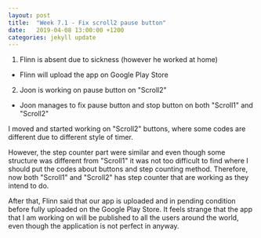 ```yaml
---
layout: post
title:  "Week 7.1 - Fix scroll2 pause button"
date:   2019-04-08 13:00:00 +1200
categories: jekyll update
---
```

1. Flinn is absent due to sickness (however he worked at home)
 - Flinn will upload the app on Google Play Store

2. Joon is working on pause button on "Scroll2"
 - Joon manages to fix pause button and stop button on both "Scroll1" and "Scroll2"

I moved and started working on "Scroll2" buttons, where some codes are different due to different style of timer.<br>

However, the step counter part were similar and even though some structure was different from "Scroll1" it was not too difficult to find where I should put the codes about buttons and step counting method. Therefore, now both "Scroll1" and "Scroll2" has step counter that are working as they intend to do.<br>

After that, Flinn said that our app is uploaded and in pending condition before fully uploaded on the Google Play Store. It feels strange that the app that I am working on will be published to all the users around the world, even though the application is not perfect in anyway.